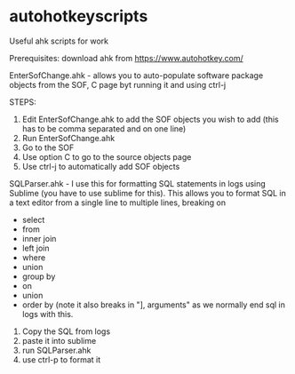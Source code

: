 # autohotkeyscripts
Useful ahk scripts for work

Prerequisites: download ahk from https://www.autohotkey.com/

EnterSofChange.ahk - allows you to auto-populate software package objects from the SOF, C page byt running it and using ctrl-j

STEPS:
1) Edit EnterSofChange.ahk to add the SOF objects you wish to add (this has to be comma separated and on one line)   
2) Run EnterSofChange.ahk
3) Go to the SOF
4) Use option C to go to the source objects page
5) Use ctrl-j to automatically add SOF objects 

SQLParser.ahk - I use this for formatting SQL statements in logs using Sublime (you have to use sublime for this).  This allows you to format SQL in a text editor from a single line to multiple lines, breaking on 
- select
- from
- inner join
- left join 
- where
- union
- group by
- on
- union
- order by
(note it also breaks in "], arguments" as we normally end sql in logs with this. 

1) Copy the SQL from logs 
2) paste it into sublime 
3) run SQLParser.ahk
4) use ctrl-p to format it
